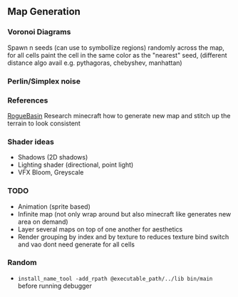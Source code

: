 ## Map Generation
### Voronoi Diagrams
Spawn n seeds (can use to symbollize regions) randomly across the map, for all cells paint the cell in the same color as the "nearest" seed, (different distance algo avail e.g. pythagoras, chebyshev, manhattan)

### Perlin/Simplex noise


### References
[RogueBasin](https://roguebasin.com/index.php/Main_Page)
Research minecraft how to generate new map and stitch up the terrain to look consistent

### Shader ideas
- Shadows (2D shadows)
- Lighting shader (directional, point light)
- VFX Bloom, Greyscale

### TODO 
- Animation (sprite based)
- Infinite map (not only wrap around but also minecraft like generates new area on demand)
- Layer several maps on top of one another for aesthetics
- Render grouping by index and by texture to reduces texture bind switch and vao dont need generate for all cells

### Random
- `install_name_tool -add_rpath @executable_path/../lib bin/main` before running debugger